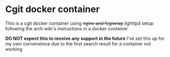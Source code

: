# Cgit docker container
This is a cgit docker container using ~~nginx and fcgiwrap~~ lighttpd setup following the arch wiki's instructions in a docker container

**DO NOT expect this to receive any support in the future** I've set this up for my own conveneince due to the first search result for a container not working
